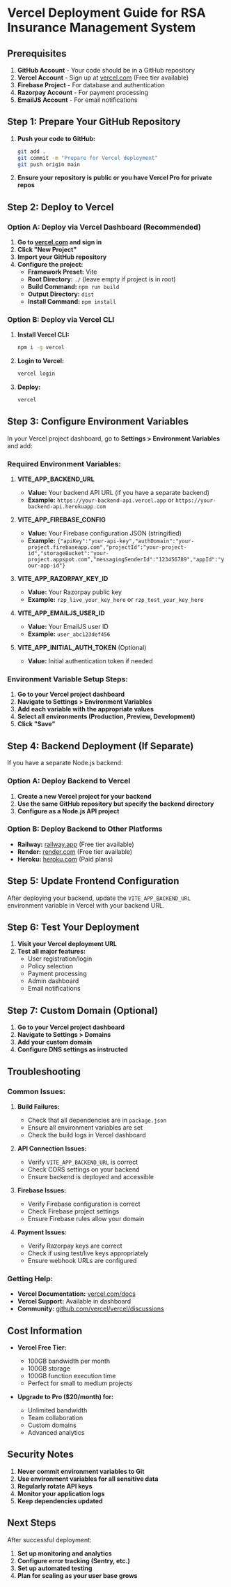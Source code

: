 # Vercel Deployment Guide for RSA Insurance Management System

## Prerequisites
1. **GitHub Account** - Your code should be in a GitHub repository
2. **Vercel Account** - Sign up at [vercel.com](https://vercel.com) (Free tier available)
3. **Firebase Project** - For database and authentication
4. **Razorpay Account** - For payment processing
5. **EmailJS Account** - For email notifications

## Step 1: Prepare Your GitHub Repository

1. **Push your code to GitHub:**
   ```bash
   git add .
   git commit -m "Prepare for Vercel deployment"
   git push origin main
   ```

2. **Ensure your repository is public or you have Vercel Pro for private repos**

## Step 2: Deploy to Vercel

### Option A: Deploy via Vercel Dashboard (Recommended)

1. **Go to [vercel.com](https://vercel.com) and sign in**
2. **Click "New Project"**
3. **Import your GitHub repository**
4. **Configure the project:**
   - **Framework Preset:** Vite
   - **Root Directory:** `./` (leave empty if project is in root)
   - **Build Command:** `npm run build`
   - **Output Directory:** `dist`
   - **Install Command:** `npm install`

### Option B: Deploy via Vercel CLI

1. **Install Vercel CLI:**
   ```bash
   npm i -g vercel
   ```

2. **Login to Vercel:**
   ```bash
   vercel login
   ```

3. **Deploy:**
   ```bash
   vercel
   ```

## Step 3: Configure Environment Variables

In your Vercel project dashboard, go to **Settings > Environment Variables** and add:

### Required Environment Variables:

1. **VITE_APP_BACKEND_URL**
   - **Value:** Your backend API URL (if you have a separate backend)
   - **Example:** `https://your-backend-api.vercel.app` or `https://your-backend-api.herokuapp.com`

2. **VITE_APP_FIREBASE_CONFIG**
   - **Value:** Your Firebase configuration JSON (stringified)
   - **Example:** `{"apiKey":"your-api-key","authDomain":"your-project.firebaseapp.com","projectId":"your-project-id","storageBucket":"your-project.appspot.com","messagingSenderId":"123456789","appId":"your-app-id"}`

3. **VITE_APP_RAZORPAY_KEY_ID**
   - **Value:** Your Razorpay public key
   - **Example:** `rzp_live_your_key_here` or `rzp_test_your_key_here`

4. **VITE_APP_EMAILJS_USER_ID**
   - **Value:** Your EmailJS user ID
   - **Example:** `user_abc123def456`

5. **VITE_APP_INITIAL_AUTH_TOKEN** (Optional)
   - **Value:** Initial authentication token if needed

### Environment Variable Setup Steps:

1. **Go to your Vercel project dashboard**
2. **Navigate to Settings > Environment Variables**
3. **Add each variable with the appropriate values**
4. **Select all environments (Production, Preview, Development)**
5. **Click "Save"**

## Step 4: Backend Deployment (If Separate)

If you have a separate Node.js backend:

### Option A: Deploy Backend to Vercel

1. **Create a new Vercel project for your backend**
2. **Use the same GitHub repository but specify the backend directory**
3. **Configure as a Node.js API project**

### Option B: Deploy Backend to Other Platforms

- **Railway:** [railway.app](https://railway.app) (Free tier available)
- **Render:** [render.com](https://render.com) (Free tier available)
- **Heroku:** [heroku.com](https://heroku.com) (Paid plans)

## Step 5: Update Frontend Configuration

After deploying your backend, update the `VITE_APP_BACKEND_URL` environment variable in Vercel with your backend URL.

## Step 6: Test Your Deployment

1. **Visit your Vercel deployment URL**
2. **Test all major features:**
   - User registration/login
   - Policy selection
   - Payment processing
   - Admin dashboard
   - Email notifications

## Step 7: Custom Domain (Optional)

1. **Go to your Vercel project dashboard**
2. **Navigate to Settings > Domains**
3. **Add your custom domain**
4. **Configure DNS settings as instructed**

## Troubleshooting

### Common Issues:

1. **Build Failures:**
   - Check that all dependencies are in `package.json`
   - Ensure all environment variables are set
   - Check the build logs in Vercel dashboard

2. **API Connection Issues:**
   - Verify `VITE_APP_BACKEND_URL` is correct
   - Check CORS settings on your backend
   - Ensure backend is deployed and accessible

3. **Firebase Issues:**
   - Verify Firebase configuration is correct
   - Check Firebase project settings
   - Ensure Firebase rules allow your domain

4. **Payment Issues:**
   - Verify Razorpay keys are correct
   - Check if using test/live keys appropriately
   - Ensure webhook URLs are configured

### Getting Help:

- **Vercel Documentation:** [vercel.com/docs](https://vercel.com/docs)
- **Vercel Support:** Available in dashboard
- **Community:** [github.com/vercel/vercel/discussions](https://github.com/vercel/vercel/discussions)

## Cost Information

- **Vercel Free Tier:**
  - 100GB bandwidth per month
  - 100GB storage
  - 100GB function execution time
  - Perfect for small to medium projects

- **Upgrade to Pro ($20/month) for:**
  - Unlimited bandwidth
  - Team collaboration
  - Custom domains
  - Advanced analytics

## Security Notes

1. **Never commit environment variables to Git**
2. **Use environment variables for all sensitive data**
3. **Regularly rotate API keys**
4. **Monitor your application logs**
5. **Keep dependencies updated**

## Next Steps

After successful deployment:

1. **Set up monitoring and analytics**
2. **Configure error tracking (Sentry, etc.)**
3. **Set up automated testing**
4. **Plan for scaling as your user base grows** 